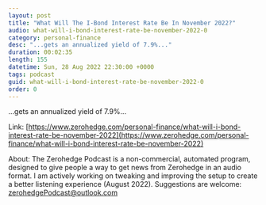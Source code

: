 ```yaml
---
layout: post
title: "What Will The I-Bond Interest Rate Be In November 2022?"
audio: what-will-i-bond-interest-rate-be-november-2022-0
category: personal-finance
desc: "...gets an annualized yield of 7.9%..."
duration: 00:02:35
length: 155
datetime: Sun, 28 Aug 2022 22:30:00 +0000
tags: podcast
guid: what-will-i-bond-interest-rate-be-november-2022-0
order: 0
---
```

...gets an annualized yield of 7.9%...

Link: [https://www.zerohedge.com/personal-finance/what-will-i-bond-interest-rate-be-november-2022](https://www.zerohedge.com/personal-finance/what-will-i-bond-interest-rate-be-november-2022)

About: The Zerohedge Podcast is a non-commercial, automated program, designed to give people a way to get news from Zerohedge in an audio format.  I am actively working on tweaking and improving the setup to create a better listening experience (August 2022).  Suggestions are welcome: [zerohedgePodcast@outlook.com](mailto:zerohedgePodcast@outlook.com)